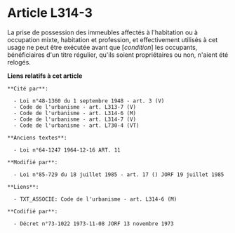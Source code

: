 # Article L314-3

La prise de possession des immeubles affectés à l'habitation ou à occupation mixte, habitation et profession, et
effectivement utilisés à cet usage ne peut être exécutée avant que [*condition*] les occupants, bénéficiaires d'un titre
régulier, qu'ils soient propriétaires ou non, n'aient été relogés.

**Liens relatifs à cet article**

	**Cité par**:

	  - Loi n°48-1360 du 1 septembre 1948 - art. 3 (V)
	  - Code de l'urbanisme - art. L313-7 (V)
	  - Code de l'urbanisme - art. L314-6 (M)
	  - Code de l'urbanisme - art. L314-7 (V)
	  - Code de l'urbanisme - art. L730-4 (VT)

	**Anciens textes**:

	  - Loi n°64-1247 1964-12-16 ART. 11

	**Modifié par**:

	  - Loi n°85-729 du 18 juillet 1985 - art. 17 () JORF 19 juillet 1985

	**Liens**:

	  - TXT_ASSOCIE: Code de l'urbanisme - art. L314-6 (M)

	**Codifié par**:

	  - Décret n°73-1022 1973-11-08 JORF 13 novembre 1973
